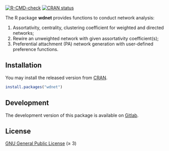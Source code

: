<!-- badges: start -->
[![R-CMD-check](https://github.com/Yelie-Yuan/wdnet-r/workflows/R-CMD-check/badge.svg)](https://github.com/Yelie-Yuan/wdnet-r/actions)
[![CRAN status](https://www.r-pkg.org/badges/version/wdnet)](https://CRAN.R-project.org/package=wdnet)
<!-- badges: end -->

The R package **wdnet** provides functions to conduct network analysis:

1. Assortativity, centrality, clustering coefficient 
   for weighted and directed networks;
2. Rewire an unweighted network with given assortativity coefficient(s);
3. Preferential attachment (PA) network generation with user-defined 
   preference functions.


## Installation

You may install the released version from [CRAN](https://CRAN.R-project.org/package=wdnet).

```R
install.packages("wdnet")
```


## Development

The development version of this package is available on [Gitlab](https://gitlab.com/wdnetwork/wdnet/).


## License

[GNU General Public License](https://www.gnu.org/licenses/) (≥ 3)